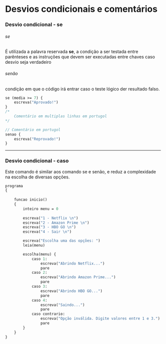 # Desvios condicionais e comentários

### Desvio condicional - se

######  se

É utilizada a palavra reservada **se**, a condição a ser testada entre parênteses e as instruções que devem ser executadas entre chaves caso desvio seja verdadeiro

###### senão

condição em que o código irá entrar caso o teste lógico der resultado falso.

```protobuf
se (media >= 7) {
	escreva("Aprovado!")
}
/*
	Comentário em multiplas linhas em portugol
*/

// Comentário em portugol
senao {
	escreva("Reprovado!")
}
```

---

### Desvio condicional - caso

Este comando é similar aos comando se e senão, e reduz a complexidade na escolha de diversas opções.

```protobuf
programa
{
	
	funcao inicio()
	{
		inteiro menu = 0
		
		escreva("1 - Netflix \n")
		escreva("2 - Amazon Prime \n")
		escreva("3 - HBO GO \n")
		escreva("4 - Sair \n")

		escreva("Escolha uma das opções: ")
		leia(menu)

		escolha(menu) {
			caso 1:
				escreva("Abrindo Netflix...")
				pare
			caso 2:
				escreva("Abrindo Amazon Prime...")
				pare
			caso 3:
				escreva("Abrindo HBO GO...")
				pare
			caso 4:
				escreva("Saindo...")
				pare
			caso contrario:
				escreva("Opção inválida. Digite valores entre 1 e 3.")
				pare
		}
	}
}
```

